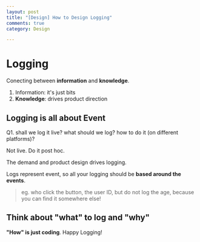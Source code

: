 ```yaml
---
layout: post
title: "[Design] How to Design Logging"
comments: true
category: Design

---
```


# Logging

Conecting between __information__ and __knowledge__. 

1. Information: it's just bits
2. __Knowledge__: drives product direction

## Logging is all about Event

Q1. shall we log it live? what should we log? how to do it (on different platforms)?

Not live. Do it post hoc.

The demand and product design drives logging. 

Logs represent event, so all your logging should be __based around the events__.

> eg. who click the button, the user ID, but do not log the age, because you can find it somewhere else!

## Think about "what" to log and "why"

__"How" is just coding__. Happy Logging! 